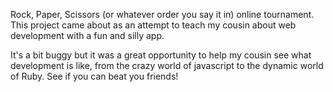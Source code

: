 Rock, Paper, Scissors (or whatever order you say it in) online tournament. This project came about as an attempt to teach my cousin about web development with a fun and silly app.

It's a bit buggy but it was a great opportunity to help my cousin see what development is like, from the crazy world of javascript to the dynamic world of Ruby. See if you can beat you friends!